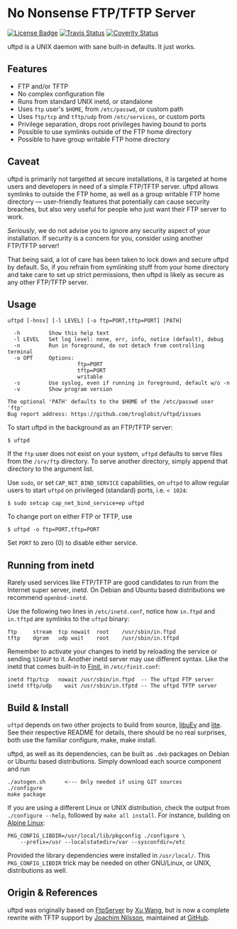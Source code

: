 No Nonsense FTP/TFTP Server
===========================
[![License Badge][]][License] [![Travis Status][]][Travis] [![Coverity Status][]][Coverity Scan]

uftpd is a UNIX daemon with sane built-in defaults.  It just works.


Features
--------

* FTP and/or TFTP
* No complex configuration file
* Runs from standard UNIX inetd, or standalone
* Uses `ftp` user's `$HOME`, from `/etc/passwd`, or custom path
* Uses `ftp/tcp` and `tftp/udp` from `/etc/services`, or custom ports
* Privilege separation, drops root privileges having bound to ports
* Possible to use symlinks outside of the FTP home directory
* Possible to have group writable FTP home directory


Caveat
------

uftpd is primarily not targetted at secure installations, it is targeted
at home users and developers in need of a simple FTP/TFTP server.  uftpd
allows symlinks to outside the FTP home, as well as a group writable FTP
home directory &mdash; user-friendly features that potentially can cause
security breaches, but also very useful for people who just want their
FTP server to work.

*Seriously*, we do not advise you to ignore any security aspect of your
installation.  If security is a concern for you, consider using another
FTP/TFTP server!

That being said, a lot of care has been taken to lock down and secure
uftpd by default.  So, if you refrain from symlinking stuff from your
home directory and take care to set up strict permissions, then uftpd is
likely as secure as any other FTP/TFTP server.


Usage
-----

```
uftpd [-hnsv] [-l LEVEL] [-o ftp=PORT,tftp=PORT] [PATH]

  -h         Show this help text
  -l LEVEL   Set log level: none, err, info, notice (default), debug
  -n         Run in foreground, do not detach from controlling terminal
  -o OPT     Options:
                      ftp=PORT
                      tftp=PORT
                      writable
  -s         Use syslog, even if running in foreground, default w/o -n
  -v         Show program version

The optional 'PATH' defaults to the $HOME of the /etc/passwd user 'ftp'
Bug report address: https://github.com/troglobit/uftpd/issues
```

To start uftpd in the background as an FTP/TFTP server:

    $ uftpd

If the `ftp` user does not exist on your system, `uftpd` defaults to
serve files from the `/srv/ftp` directory.  To serve another directory,
simply append that directory to the argument list.

Use `sudo`, or set `CAP_NET_BIND_SERVICE` capabilities, on `uftpd` to
allow regular users to start `uftpd` on privileged (standard) ports,
i.e. `< 1024`:

    $ sudo setcap cap_net_bind_service+ep uftpd

To change port on either FTP or TFTP, use

    $ uftpd -o ftp=PORT,tftp=PORT

Set `PORT` to zero (0) to disable either service.


Running from inetd
------------------

Rarely used services like FTP/TFTP are good candidates to run from the
Internet super server, inetd.  On Debian and Ubuntu based distributions
we recommend `openbsd-inetd`.

Use the following two lines in `/etc/inetd.conf`, notice how `in.ftpd`
and `in.tftpd` are symlinks to the `uftpd` binary:

    ftp     stream  tcp nowait  root    /usr/sbin/in.ftpd
    tftp    dgram   udp wait    root    /usr/sbin/in.tftpd

Remember to activate your changes to inetd by reloading the service or
sending `SIGHUP` to it.  Another inetd server may use different syntax.
Like the inetd that comes built-in to [Finit][], in `/etc/finit.conf`:

    inetd ftp/tcp   nowait /usr/sbin/in.ftpd  -- The uftpd FTP server
    inetd tftp/udp    wait /usr/sbin/in.tfptd -- The uftpd TFTP server


Build & Install
---------------

`uftpd` depends on two other projects to build from source, [libuEv][]
and [lite][].  See their respective README for details, there should be
no real surprises, both use the familiar configure, make, make install.

uftpd, as well as its dependencies, can be built as `.deb` packages on
Debian or Ubuntu based distributions.  Simply download each source
component and run

    ./autogen.sh      <--- Only needed if using GIT sources
    ./configure
    make package

If you are using a different Linux or UNIX distribution, check the
output from `./configure --help`, followed by `make all install`.
For instance, building on [Alpine Linux](https://alpinelinux.org/):

    PKG_CONFIG_LIBDIR=/usr/local/lib/pkgconfig ./configure \
	    --prefix=/usr --localstatedir=/var --sysconfdir=/etc

Provided the library dependencies were installed in `/usr/local/`.  This
`PKG_CONFIG_LIBDIR` trick may be needed on other GNU/Linux, or UNIX,
distributions as well.


Origin & References
-------------------

uftpd was originally based on [FtpServer][] by [Xu Wang][], but is now a
complete rewrite with TFTP support by [Joachim Nilsson][], maintained at
[GitHub][].


[Joachim Nilsson]: http://troglobit.com
[the FTP]:         http://ftp.troglobit.com/uftpd/
[Xu Wang]:         https://github.com/xu-wang11/
[FtpServer]:       https://github.com/xu-wang11/FtpServer
[GitHub]:          https://github.com/troglobit/uftpd
[Finit]:           https://github.com/troglobit/finit
[lite]:            https://github.com/troglobit/libite
[libuEv]:          https://github.com/troglobit/libuev
[License]:         https://en.wikipedia.org/wiki/ISC_license
[License Badge]:   https://img.shields.io/badge/License-ISC-blue.svg
[Travis]:          https://travis-ci.org/troglobit/uftpd
[Travis Status]:   https://travis-ci.org/troglobit/uftpd.png?branch=master
[Coverity Scan]:   https://scan.coverity.com/projects/2947
[Coverity Status]: https://scan.coverity.com/projects/2947/badge.svg

<!--
  -- Local Variables:
  -- mode: markdown
  -- End:
  -->
